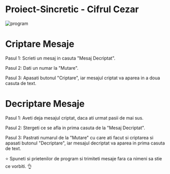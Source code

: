 # Proiect-Sincretic - Cifrul Cezar

![program](https://user-images.githubusercontent.com/60678383/110241345-f3db0980-7f58-11eb-8cca-e339facc743d.png)

# Criptare Mesaje

Pasul 1: Scrieti un mesaj in casuta "Mesaj Decriptat".

Pasul 2: Dati un numar la "Mutare".

Pasul 3: Apasati butonul "Criptare", iar mesajul criptat va aparea in a doua casuta de text.

# Decriptare Mesaje

Pasul 1: Aveti deja mesajul criptat, daca ati urmat pasii de mai sus.

Pasul 2: Stergeti ce se afla in prima casuta de la "Mesaj Decriptat".

Pasul 3: Pastrati numarul de la "Mutare" cu care ati facut si criptarea si apasati butonul "Decriptare", iar mesajul decriptat va aparea in prima casuta de text.

:star: Spuneti si prietenilor de program si trimiteti mesaje fara ca nimeni sa stie ce vorbiti. :ok_hand:
